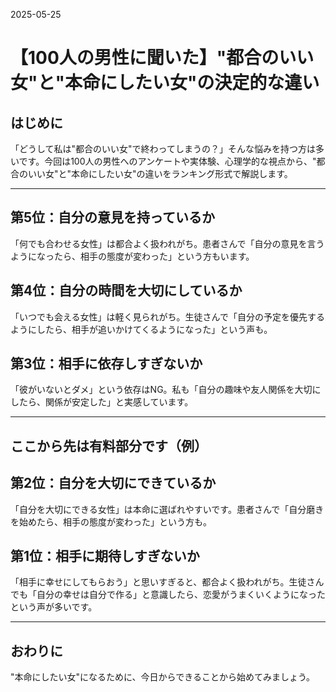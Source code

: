 2025-05-25

# 【100人の男性に聞いた】"都合のいい女"と"本命にしたい女"の決定的な違い

## はじめに

「どうして私は"都合のいい女"で終わってしまうの？」そんな悩みを持つ方は多いです。今回は100人の男性へのアンケートや実体験、心理学的な視点から、"都合のいい女"と"本命にしたい女"の違いをランキング形式で解説します。

---

## 第5位：自分の意見を持っているか

「何でも合わせる女性」は都合よく扱われがち。患者さんで「自分の意見を言うようになったら、相手の態度が変わった」という方もいます。

## 第4位：自分の時間を大切にしているか

「いつでも会える女性」は軽く見られがち。生徒さんで「自分の予定を優先するようにしたら、相手が追いかけてくるようになった」という声も。

## 第3位：相手に依存しすぎないか

「彼がいないとダメ」という依存はNG。私も「自分の趣味や友人関係を大切にしたら、関係が安定した」と実感しています。

---

## ここから先は有料部分です（例）

## 第2位：自分を大切にできているか

「自分を大切にできる女性」は本命に選ばれやすいです。患者さんで「自分磨きを始めたら、相手の態度が変わった」という方も。

## 第1位：相手に期待しすぎないか

「相手に幸せにしてもらおう」と思いすぎると、都合よく扱われがち。生徒さんでも「自分の幸せは自分で作る」と意識したら、恋愛がうまくいくようになったという声が多いです。

---

## おわりに

"本命にしたい女"になるために、今日からできることから始めてみましょう。
